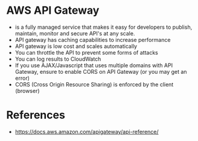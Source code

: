 # AWS API Gateway

- is a fully managed service that makes it easy for developers to publish, maintain, monitor and secure API's at any scale.
- API gateway has caching capabilities to increase performance
- API gateway is low cost and scales automatically
- You can throttle the API to prevent some forms of attacks
- You can log results to CloudWatch
- If you use AJAX/Javascript that uses multiple domains with API Gateway, ensure to enable CORS on API Gateway (or you may get an error)
- CORS (Cross Origin Resource Sharing) is enforced by the client (browser)


# References

- https://docs.aws.amazon.com/apigateway/api-reference/